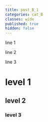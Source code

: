 ```yaml
---
title: post_B_1
categories: cat_B
classes: wide
published: true
hidden: false
---
```


line 1

line 2

line 3



# level 1

## level 2

### level 3
